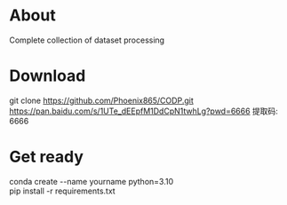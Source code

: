 # About
Complete collection of dataset processing

# Download
git clone https://github.com/Phoenix865/CODP.git<br/>
https://pan.baidu.com/s/1UTe_dEEpfM1DdCpN1twhLg?pwd=6666 提取码: 6666 

# Get ready
conda create --name yourname python=3.10<br/>
pip install -r requirements.txt